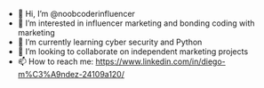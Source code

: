 - 👋 Hi, I’m @noobcoderinfluencer
- 👀 I’m interested in influencer marketing and bonding coding with marketing
- 🌱 I’m currently learning cyber security and Python
- 💞️ I’m looking to collaborate on independent marketing projects
- 📫 How to reach me: https://www.linkedin.com/in/diego-m%C3%A9ndez-24109a120/

<!---
noobcoderinfluencer/noobcoderinfluencer is a ✨ special ✨ repository because its `README.md` (this file) appears on your GitHub profile.
You can click the Preview link to take a look at your changes.
--->
